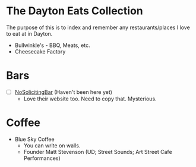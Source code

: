 # The Dayton Eats Collection
The purpose of this is to index and remember any restaurants/places I love to eat at in Dayton. 
* Bullwinkle's - BBQ, Meats, etc.&#x20;
* Cheesecake Factory

# Bars
- [ ] [NoSolicitingBar](https://www.nosolicitingbar.com/#location) (Haven't been here yet)
  - Love their website too. Need to copy that. Mysterious. 

# Coffee
* Blue Sky Coffee
  * You can write on walls.
  * Founder Matt Stevenson (UD; Street Sounds; Art Street Cafe Performances)

